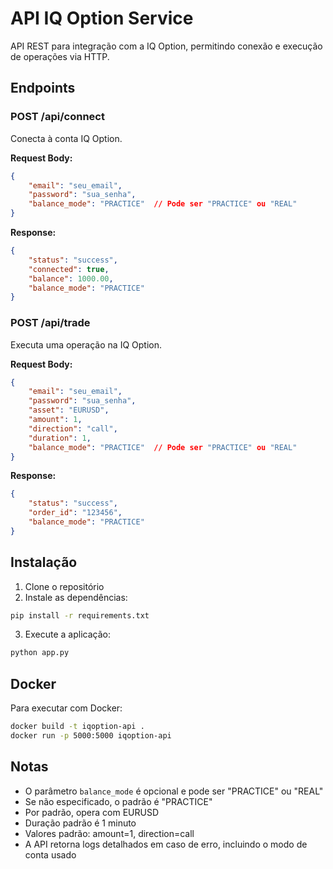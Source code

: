 # API IQ Option Service

API REST para integração com a IQ Option, permitindo conexão e execução de operações via HTTP.

## Endpoints

### POST /api/connect
Conecta à conta IQ Option.

**Request Body:**
```json
{
    "email": "seu_email",
    "password": "sua_senha",
    "balance_mode": "PRACTICE"  // Pode ser "PRACTICE" ou "REAL"
}
```

**Response:**
```json
{
    "status": "success",
    "connected": true,
    "balance": 1000.00,
    "balance_mode": "PRACTICE"
}
```

### POST /api/trade
Executa uma operação na IQ Option.

**Request Body:**
```json
{
    "email": "seu_email",
    "password": "sua_senha",
    "asset": "EURUSD",
    "amount": 1,
    "direction": "call",
    "duration": 1,
    "balance_mode": "PRACTICE"  // Pode ser "PRACTICE" ou "REAL"
}
```

**Response:**
```json
{
    "status": "success",
    "order_id": "123456",
    "balance_mode": "PRACTICE"
}
```

## Instalação

1. Clone o repositório
2. Instale as dependências:
```bash
pip install -r requirements.txt
```
3. Execute a aplicação:
```bash
python app.py
```

## Docker

Para executar com Docker:
```bash
docker build -t iqoption-api .
docker run -p 5000:5000 iqoption-api
```

## Notas

- O parâmetro `balance_mode` é opcional e pode ser "PRACTICE" ou "REAL"
- Se não especificado, o padrão é "PRACTICE"
- Por padrão, opera com EURUSD
- Duração padrão é 1 minuto
- Valores padrão: amount=1, direction=call
- A API retorna logs detalhados em caso de erro, incluindo o modo de conta usado